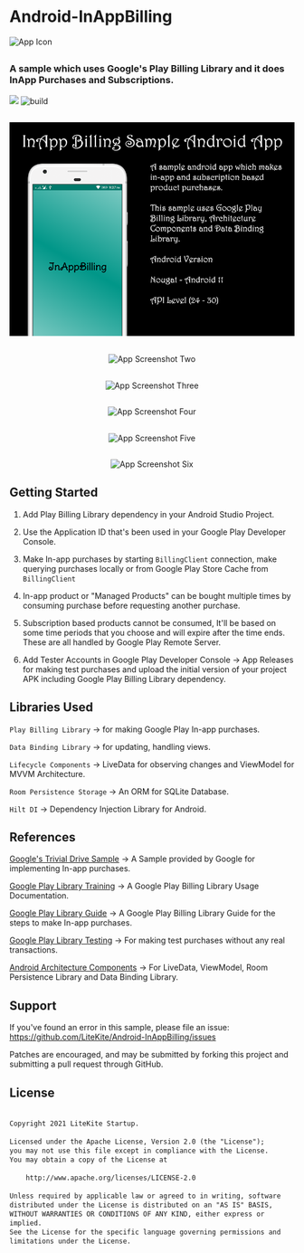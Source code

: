 # Android-InAppBilling

<img src="https://github.com/LiteKite/Android-InAppBilling/blob/assets/assets/app_icon.png" alt="App Icon" />

##

### A sample which uses Google's Play Billing Library and it does InApp Purchases and Subscriptions.

<a href="https://codeclimate.com/github/LiteKite/Android-InAppBilling/maintainability"><img src="https://api.codeclimate.com/v1/badges/9086ce3ec1082cb455fa/maintainability" /></a> ![build](https://github.com/LiteKite/Android-InAppBilling/workflows/build/badge.svg?branch=main)

##

<div align="center">
<img src="https://github.com/LiteKite/Android-InAppBilling/blob/assets/assets/screen_one.png" alt="App Screenshot One"/>
</div>

##

<div align="center">
<img src="https://github.com/LiteKite/Android-InAppBilling/blob/assets/assets/screen_two.png" alt="App Screenshot Two"/>
</div>

##

<div align="center">
<img src="https://github.com/LiteKite/Android-InAppBilling/blob/assets/assets/screen_three.png" alt="App Screenshot Three"/>
</div>

##

<div align="center">
<img src="https://github.com/LiteKite/Android-InAppBilling/blob/assets/assets/screen_four.png" alt="App Screenshot Four"/>
</div>

##

<div align="center">
<img src="https://github.com/LiteKite/Android-InAppBilling/blob/assets/assets/screen_five.png" alt="App Screenshot Five"/>
</div>

##

<div align="center">
<img src="https://github.com/LiteKite/Android-InAppBilling/blob/assets/assets/screen_six.png" alt="App Screenshot Six"/>
</div>

## Getting Started

1. Add Play Billing Library dependency in your Android Studio Project.

2. Use the Application ID that's been used in your Google Play Developer Console.

3) Make In-app purchases by starting `BillingClient` connection, make querying purchases locally or from Google Play Store Cache from `BillingClient`

4) In-app product or "Managed Products" can be bought multiple times by consuming purchase before requesting another purchase.

5) Subscription based products cannot be consumed, It'll be based on some time periods that you choose and will expire after the time ends. These are all handled by Google Play Remote Server.

6) Add Tester Accounts in Google Play Developer Console -> App Releases for making test purchases and upload the initial version of your project APK including Google Play Billing Library dependency.

## Libraries Used

`Play Billing Library` -> for making Google Play In-app purchases.</br>

`Data Binding Library` -> for updating, handling views.</br>

`Lifecycle Components` -> LiveData for observing changes and ViewModel for MVVM Architecture.</br>

`Room Persistence Storage` -> An ORM for SQLite Database.</br>

`Hilt DI` -> Dependency Injection Library for Android.</br>

## References

[Google's Trivial Drive Sample](https://github.com/googlesamples/android-play-billing/tree/master/TrivialDrive_v2) -> A Sample provided by Google for implementing In-app purchases.

[Google Play Library Training](https://developer.android.com/training/play-billing-library/index.html) -> A Google Play Billing Library Usage Documentation.

[Google Play Library Guide](https://developer.android.com/google/play/billing/billing_library.html) -> A Google Play Billing Library Guide for the steps to make In-app purchases.

[Google Play Library Testing](https://developer.android.com/google/play/billing/billing_testing.html) -> For making test purchases without any real transactions.

[Android Architecture Components](https://developer.android.com/topic/libraries/architecture/index.html) -> For LiveData, ViewModel, Room Persistence Library and Data Binding Library.

## Support

If you've found an error in this sample, please file an issue:
https://github.com/LiteKite/Android-InAppBilling/issues

Patches are encouraged, and may be submitted by forking this project and
submitting a pull request through GitHub.

## License

~~~

Copyright 2021 LiteKite Startup.

Licensed under the Apache License, Version 2.0 (the "License");
you may not use this file except in compliance with the License.
You may obtain a copy of the License at

    http://www.apache.org/licenses/LICENSE-2.0

Unless required by applicable law or agreed to in writing, software
distributed under the License is distributed on an "AS IS" BASIS, 
WITHOUT WARRANTIES OR CONDITIONS OF ANY KIND, either express or implied.
See the License for the specific language governing permissions and
limitations under the License.

~~~
